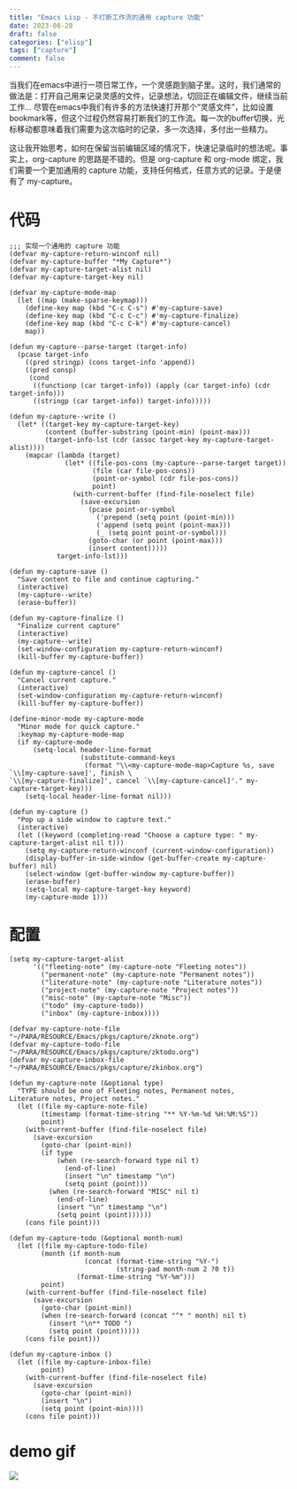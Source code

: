 ```yaml
---
title: "Emacs Lisp - 不打断工作流的通用 capture 功能"
date: 2023-08-20
draft: false
categories: ["elisp"]
tags: ["capture"]
comment: false
---
```


当我们在emacs中进行一项日常工作，一个灵感跑到脑子里。这时，我们通常的做法是：打开自己用来记录灵感的文件，记录想法，切回正在编辑文件，继续当前工作... 尽管在emacs中我们有许多的方法快速打开那个“灵感文件”，比如设置bookmark等，但这个过程仍然容易打断我们的工作流。每一次的buffer切换，光标移动都意味着我们需要为这次临时的记录，多一次选择，多付出一些精力。

这让我开始思考，如何在保留当前编辑区域的情况下，快速记录临时的想法呢。事实上，org-capture 的思路是不错的。但是 org-capture 和 org-mode 绑定，我们需要一个更加通用的 capture 功能，支持任何格式，任意方式的记录。于是便有了 my-capture。

# 代码

    ;;; 实现一个通用的 capture 功能
    (defvar my-capture-return-winconf nil)
    (defvar my-capture-buffer "*My Capture*")
    (defvar my-capture-target-alist nil)
    (defvar my-capture-target-key nil)

    (defvar my-capture-mode-map
      (let ((map (make-sparse-keymap)))
        (define-key map (kbd "C-c C-s") #'my-capture-save)
        (define-key map (kbd "C-c C-c") #'my-capture-finalize)
        (define-key map (kbd "C-c C-k") #'my-capture-cancel)
        map))

    (defun my-capture--parse-target (target-info)
      (pcase target-info
        ((pred stringp) (cons target-info 'append))
        ((pred consp)
         (cond
          ((functionp (car target-info)) (apply (car target-info) (cdr target-info)))
          ((stringp (car target-info)) target-info)))))

    (defun my-capture--write ()
      (let* ((target-key my-capture-target-key)
             (content (buffer-substring (point-min) (point-max)))
             (target-info-lst (cdr (assoc target-key my-capture-target-alist))))
        (mapcar (lambda (target)
                  (let* ((file-pos-cons (my-capture--parse-target target))
                         (file (car file-pos-cons))
                         (point-or-symbol (cdr file-pos-cons))
                         point)
                    (with-current-buffer (find-file-noselect file)
                      (save-excursion
                        (pcase point-or-symbol
                          ('prepend (setq point (point-min)))
                          ('append (setq point (point-max)))
                          (_ (setq point point-or-symbol)))
                        (goto-char (or point (point-max)))
                        (insert content)))))
                target-info-lst)))

    (defun my-capture-save ()
      "Save content to file and continue capturing."
      (interactive)
      (my-capture--write)
      (erase-buffer))

    (defun my-capture-finalize ()
      "Finalize current capture"
      (interactive)
      (my-capture--write)
      (set-window-configuration my-capture-return-winconf)
      (kill-buffer my-capture-buffer))

    (defun my-capture-cancel ()
      "Cancel current capture."
      (interactive)
      (set-window-configuration my-capture-return-winconf)
      (kill-buffer my-capture-buffer))

    (define-minor-mode my-capture-mode
      "Minor mode for quick capture."
      :keymap my-capture-mode-map
      (if my-capture-mode
          (setq-local header-line-format
                      (substitute-command-keys
                       (format "\\<my-capture-mode-map>Capture %s, save `\\[my-capture-save]', finish \
    `\\[my-capture-finalize]', cancel `\\[my-capture-cancel]'." my-capture-target-key)))
        (setq-local header-line-format nil)))

    (defun my-capture ()
      "Pop up a side window to capture text."
      (interactive)
      (let ((keyword (completing-read "Choose a capture type: " my-capture-target-alist nil t)))
        (setq my-capture-return-winconf (current-window-configuration))
        (display-buffer-in-side-window (get-buffer-create my-capture-buffer) nil)
        (select-window (get-buffer-window my-capture-buffer))
        (erase-buffer)
        (setq-local my-capture-target-key keyword)
        (my-capture-mode 1)))

# 配置

    (setq my-capture-target-alist
          '(("fleeting-note" (my-capture-note "Fleeting notes"))
            ("permanent-note" (my-capture-note "Permanent notes"))
            ("literature-note" (my-capture-note "Literature notes"))
            ("project-note" (my-capture-note "Project notes"))
            ("misc-note" (my-capture-note "Misc"))
            ("todo" (my-capture-todo))
            ("inbox" (my-capture-inbox))))

    (defvar my-capture-note-file "~/PARA/RESOURCE/Emacs/pkgs/capture/zknote.org")
    (defvar my-capture-todo-file "~/PARA/RESOURCE/Emacs/pkgs/capture/zktodo.org")
    (defvar my-capture-inbox-file "~/PARA/RESOURCE/Emacs/pkgs/capture/zkinbox.org")

    (defun my-capture-note (&optional type)
      "TYPE should be one of Fleeting notes, Permanent notes,
    Literature notes, Project notes."
      (let ((file my-capture-note-file)
            (timestamp (format-time-string "** %Y-%m-%d %H:%M:%S"))
            point)
        (with-current-buffer (find-file-noselect file)
          (save-excursion
            (goto-char (point-min))
            (if type
                (when (re-search-forward type nil t)
                  (end-of-line)
                  (insert "\n" timestamp "\n")
                  (setq point (point)))
              (when (re-search-forward "MISC" nil t)
                (end-of-line)
                (insert "\n" timestamp "\n")
                (setq point (point))))))
        (cons file point)))

    (defun my-capture-todo (&optional month-num)
      (let ((file my-capture-todo-file)
            (month (if month-num
                       (concat (format-time-string "%Y-")
                               (string-pad month-num 2 ?0 t))
                     (format-time-string "%Y-%m")))
            point)
        (with-current-buffer (find-file-noselect file)
          (save-excursion
            (goto-char (point-min))
            (when (re-search-forward (concat "^* " month) nil t)
              (insert "\n** TODO ")
              (setq point (point)))))
        (cons file point)))

    (defun my-capture-inbox ()
      (let ((file my-capture-inbox-file)
            point)
        (with-current-buffer (find-file-noselect file)
          (save-excursion
            (goto-char (point-min))
            (insert "\n")
            (setq point (point-min))))
        (cons file point)))


# demo gif
<img class="gk-single-img" src="/image/my-capture-demo.gif">
